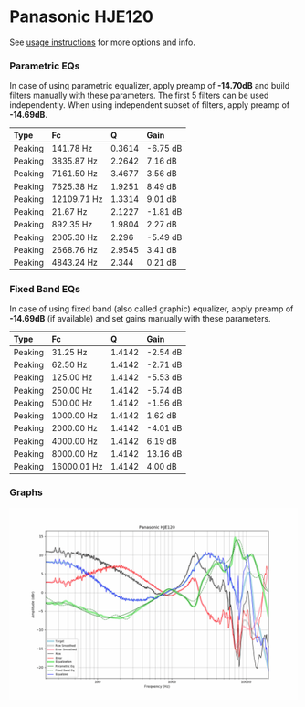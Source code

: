 # Panasonic HJE120
See [usage instructions](https://github.com/jaakkopasanen/AutoEq#usage) for more options and info.

### Parametric EQs
In case of using parametric equalizer, apply preamp of **-14.70dB** and build filters manually
with these parameters. The first 5 filters can be used independently.
When using independent subset of filters, apply preamp of **-14.69dB**.

| Type    | Fc          |      Q | Gain     |
|:--------|:------------|:-------|:---------|
| Peaking | 141.78 Hz   | 0.3614 | -6.75 dB |
| Peaking | 3835.87 Hz  | 2.2642 | 7.16 dB  |
| Peaking | 7161.50 Hz  | 3.4677 | 3.56 dB  |
| Peaking | 7625.38 Hz  | 1.9251 | 8.49 dB  |
| Peaking | 12109.71 Hz | 1.3314 | 9.01 dB  |
| Peaking | 21.67 Hz    | 2.1227 | -1.81 dB |
| Peaking | 892.35 Hz   | 1.9804 | 2.27 dB  |
| Peaking | 2005.30 Hz  | 2.296  | -5.49 dB |
| Peaking | 2668.76 Hz  | 2.9545 | 3.41 dB  |
| Peaking | 4843.24 Hz  | 2.344  | 0.21 dB  |

### Fixed Band EQs
In case of using fixed band (also called graphic) equalizer, apply preamp of **-14.69dB**
(if available) and set gains manually with these parameters.

| Type    | Fc          |      Q | Gain     |
|:--------|:------------|:-------|:---------|
| Peaking | 31.25 Hz    | 1.4142 | -2.54 dB |
| Peaking | 62.50 Hz    | 1.4142 | -2.71 dB |
| Peaking | 125.00 Hz   | 1.4142 | -5.53 dB |
| Peaking | 250.00 Hz   | 1.4142 | -5.74 dB |
| Peaking | 500.00 Hz   | 1.4142 | -1.56 dB |
| Peaking | 1000.00 Hz  | 1.4142 | 1.62 dB  |
| Peaking | 2000.00 Hz  | 1.4142 | -4.01 dB |
| Peaking | 4000.00 Hz  | 1.4142 | 6.19 dB  |
| Peaking | 8000.00 Hz  | 1.4142 | 13.16 dB |
| Peaking | 16000.01 Hz | 1.4142 | 4.00 dB  |

### Graphs
![](./Panasonic%20HJE120.png)